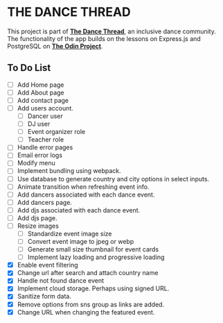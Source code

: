 # THE DANCE THREAD

This project is part of [__The Dance Thread__](https://thedancethread.com/), an inclusive dance community. The functionality of the app builds on the lessons on Express.js and PostgreSQL on [__The Odin Project__](https://www.theodinproject.com/).

## To Do List

* [ ] Add Home page
* [ ] Add About page
* [ ] Add contact page
* [ ] Add users account.
  * [ ] Dancer user
  * [ ] DJ user
  * [ ] Event organizer role
  * [ ] Teacher role
* [ ] Handle error pages
* [ ] Email error logs
* [ ] Modify menu
* [ ] Implement bundling using webpack.
* [ ] Use database to generate country and city options in select inputs.
* [ ] Animate transition when refreshing event info.
* [ ] Add dancers associated with each dance event.
* [ ] Add dancers page.
* [ ] Add djs associated with each dance event.
* [ ] Add djs page.
* [ ] Resize images
  * [ ] Standardize event image size
  * [ ] Convert event image to jpeg or webp
  * [ ] Generate small size thumbnail for event cards
  * [ ] Implement lazy loading and progressive loading
* [x] Enable event filtering
* [x] Change url after search and attach country name
* [x] Handle not found dance event
* [x] Implement cloud storage. Perhaps using signed URL.
* [x] Sanitize form data.
* [x] Remove options from sns group as links are added.
* [x] Change URL when changing the featured event.
